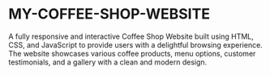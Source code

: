# MY-COFFEE-SHOP-WEBSITE
A fully responsive and interactive Coffee Shop Website built using HTML, CSS, and JavaScript to provide users with a delightful browsing experience. The website showcases various coffee products, menu options, customer testimonials, and a gallery with a clean and modern design.
